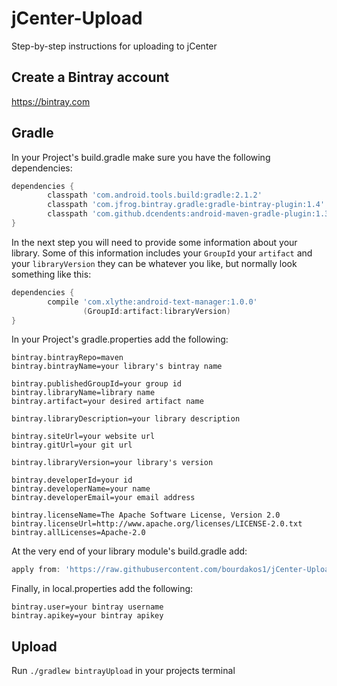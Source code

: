# jCenter-Upload
Step-by-step instructions for uploading to jCenter

## Create a Bintray account
https://bintray.com

## Gradle
In your Project's build.gradle make sure you have the following dependencies:
```groovy
dependencies {
        classpath 'com.android.tools.build:gradle:2.1.2'
        classpath 'com.jfrog.bintray.gradle:gradle-bintray-plugin:1.4'
        classpath 'com.github.dcendents:android-maven-gradle-plugin:1.3'
}
```

In the next step you will need to provide some information about your library. Some of this information includes your ``GroupId`` your ``artifact`` and your ``libraryVersion`` they can be whatever you like, but normally look something like this:
```groovy
dependencies {
        compile 'com.xlythe:android-text-manager:1.0.0'
                (GroupId:artifact:libraryVersion)
}
```

In your Project's gradle.properties add the following:
```properties
bintray.bintrayRepo=maven
bintray.bintrayName=your library's bintray name

bintray.publishedGroupId=your group id
bintray.libraryName=library name
bintray.artifact=your desired artifact name

bintray.libraryDescription=your library description

bintray.siteUrl=your website url
bintray.gitUrl=your git url

bintray.libraryVersion=your library's version

bintray.developerId=your id
bintray.developerName=your name
bintray.developerEmail=your email address

bintray.licenseName=The Apache Software License, Version 2.0
bintray.licenseUrl=http://www.apache.org/licenses/LICENSE-2.0.txt
bintray.allLicenses=Apache-2.0
```

At the very end of your library module's build.gradle add:
```groovy
apply from: 'https://raw.githubusercontent.com/bourdakos1/jCenter-Upload/master/upload.gradle'
```

Finally, in local.properties add the following:
```properties
bintray.user=your bintray username
bintray.apikey=your bintray apikey
```

## Upload
Run ```./gradlew bintrayUpload``` in your projects terminal
